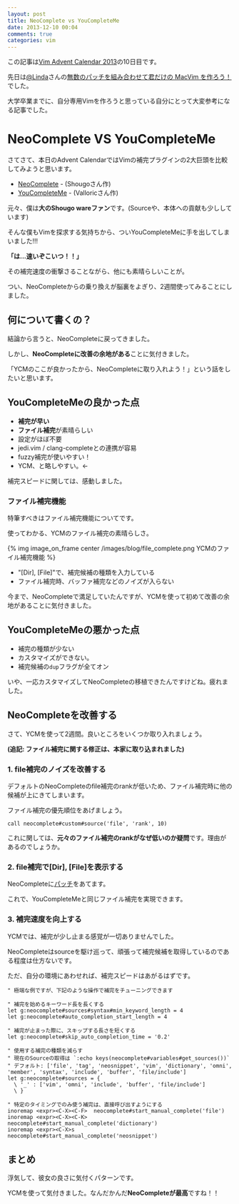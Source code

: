 ```yaml
---
layout: post
title: NeoComplete vs YouCompleteMe
date: 2013-12-10 00:04
comments: true
categories: vim
---
```


この記事は[Vim Advent Calendar 2013](http://atnd.org/events/45072)の10日目です。

先日は[@Linda](https://twitter.com/Linda_pp)さんの[無数のパッチを組み合わせて君だけの MacVim を作ろう！](http://rhysd.hatenablog.com/entry/2013/12/09/001219)でした。

大学卒業までに、自分専用Vimを作ろうと思っている自分にとって大変参考になる記事でした。

# NeoComplete VS YouCompleteMe

さてさて、本日のAdvent CalendarではVimの補完プラグインの2大巨頭を比較してみようと思います。

<!-- more -->

- [NeoComplete](https://github.com/Shougo/neocomplete.vim) - (Shougoさん作)
- [YouCompleteMe](https://github.com/Valloric/YouCompleteMe) - (Valloricさん作)

元々、僕は**大のShougo wareファン**です。(Sourceや、本体への貢献も少ししています)

そんな僕もVimを探求する気持ちから、ついYouCompleteMeに手を出してしまいました!!!


**「は...速いぞこいつ！！」**

その補完速度の衝撃さることながら、他にも素晴らしいことが。

つい、NeoCompleteからの乗り換えが脳裏をよぎり、2週間使ってみることにしました。

## 何について書くの？

結論から言うと、NeoCompleteに戻ってきました。

しかし、**NeoCompleteに改善の余地がある**ことに気付きました。

「YCMのここが良かったから、NeoCompleteに取り入れよう！」という話をしたいと思います。

## YouCompleteMeの良かった点

- **補完が早い**
- **ファイル補完**が素晴らしい
- 設定がほぼ不要
- jedi.vim / clang-completeとの連携が容易
- fuzzy補完が使いやすい！
- YCM、と略しやすい。←

補完スピードに関しては、感動しました。

### ファイル補完機能

特筆すべきはファイル補完機能についてです。

使ってわかる、YCMのファイル補完の素晴らしさ。

{% img image_on_frame center /images/blog/file_complete.png YCMのファイル補完機能 %}

- "[Dir], [File]"で、補完候補の種類を入力している
- ファイル補完時、バッファ補完などのノイズが入らない

今まで、NeoCompleteで満足していたんですが、YCMを使って初めて改善の余地があることに気付きました。

## YouCompleteMeの悪かった点

- 補完の種類が少ない
- カスタマイズができない。
- 補完候補の`dup`フラグが全てオン

いや、一応カスタマイズしてNeoCompleteの移植できたんですけどね。疲れました。

## NeoCompleteを改善する

さて、YCMを使って2週間。良いところをいくつか取り入れましょう。

**(追記: ファイル補完に関する修正は、本家に取り込まれました)**

### 1. file補完のノイズを改善する

デフォルトのNeoCompleteのfile補完のrankが低いため、ファイル補完時に他の候補が上にきてしまいます。

ファイル補完の優先順位をあげましょう。

```vim
call neocomplete#custom#source('file', 'rank', 10)
```

これに関しては、**元々のファイル補完のrankがなぜ低いのか疑問**です。理由があるのでしょうか。

### 2. file補完で[Dir], [File]を表示する

NeoCompleteに[パッチ](https://gist.github.com/qickstarter/7872458)をあてます。

これで、YouCompleteMeと同じファイル補完を実現できます。

### 3. 補完速度を向上する

YCMでは、補完が少し止まる感覚が一切ありませんでした。

NeoCompleteはsourceを駆け巡って、頑張って補完候補を取得しているのである程度は仕方ないです。

ただ、自分の環境にあわせれば、補完スピードはあがるはずです。

```vim
" 極端な例ですが、下記のような操作で補完をチューニングできます

" 補完を始めるキーワード長を長くする
let g:neocomplete#sources#syntax#min_keyword_length = 4
let g:neocomplete#auto_completion_start_length = 4

" 補完が止まった際に、スキップする長さを短くする
let g:neocomplete#skip_auto_completion_time = '0.2'

" 使用する補完の種類を減らす
" 現在のSourceの取得は `:echo keys(neocomplete#variables#get_sources())`
" デフォルト: ['file', 'tag', 'neosnippet', 'vim', 'dictionary', 'omni', 'member', 'syntax', 'include', 'buffer', 'file/include']
let g:neocomplete#sources = {
  \ '_' : ['vim', 'omni', 'include', 'buffer', 'file/include']
  \ }

" 特定のタイミングでのみ使う補完は、直接呼び出すようにする
inoremap <expr><C-X><C-F>  neocomplete#start_manual_complete('file')
inoremap <expr><C-X><C-K>  neocomplete#start_manual_complete('dictionary')
inoremap <expr><C-X>s      neocomplete#start_manual_complete('neosnippet')
```

## まとめ

浮気して、彼女の良さに気付くパターンです。

YCMを使って気付きました。なんだかんだ**NeoCompleteが最高**ですね！！
